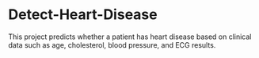 # Detect-Heart-Disease
This project predicts whether a patient has heart disease based on clinical data such as age, cholesterol, blood pressure, and ECG results.
